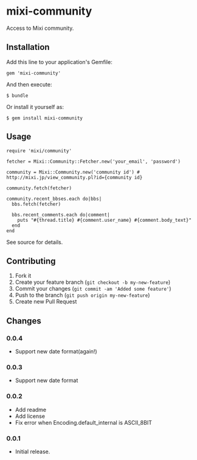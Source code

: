 # mixi-community

Access to Mixi community.

## Installation

Add this line to your application's Gemfile:

    gem 'mixi-community'

And then execute:

    $ bundle

Or install it yourself as:

    $ gem install mixi-community

## Usage

    require 'mixi/community'

    fetcher = Mixi::Community::Fetcher.new('your_email', 'password')

    community = Mixi::Community.new('community id') # http://mixi.jp/view_community.pl?id={community id}

    community.fetch(fetcher)

    community.recent_bbses.each do|bbs|
      bbs.fetch(fetcher)

      bbs.recent_comments.each do|comment|
        puts "#{thread.title} #{comment.user_name} #{comment.body_text}"
      end
    end

See source for details.

## Contributing

1. Fork it
2. Create your feature branch (`git checkout -b my-new-feature`)
3. Commit your changes (`git commit -am 'Added some feature'`)
4. Push to the branch (`git push origin my-new-feature`)
5. Create new Pull Request

## Changes

### 0.0.4

* Support new date format(again!)

### 0.0.3

* Support new date format

### 0.0.2

* Add readme
* Add license
* Fix error when Encoding.default_internal is ASCII_8BIT

### 0.0.1

* Initial release.
